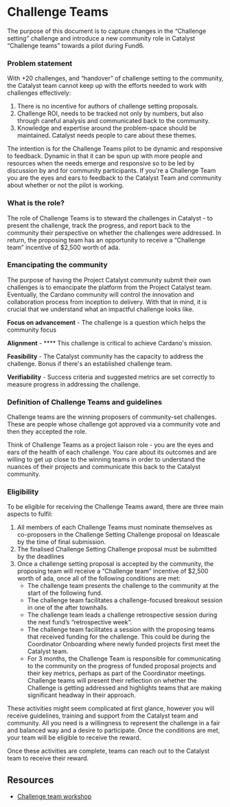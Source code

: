 # Challenge Teams

The purpose of this document is to capture changes in the “Challenge setting” challenge and introduce a new community role in Catalyst “Challenge teams” towards a pilot during Fund6.



### Problem statement

With +20 challenges, and “handover” of challenge setting to the community, the Catalyst team cannot keep up with the efforts needed to work with challenges effectively:&#x20;

1. There is no incentive for authors of challenge setting proposals.&#x20;
2. Challenge ROI, needs to be tracked not only by numbers, but also through careful analysis and communicated back to the community.
3. Knowledge and expertise around the problem-space should be maintained. Catalyst needs people to care about these themes.

The intention is for the Challenge Teams pilot to be dynamic and responsive to feedback. Dynamic in that it can be spun up with more people and resources when the needs emerge and responsive so to be led by discussion by and for community participants. If you're a Challenge Team you are the eyes and ears to feedback to the Catalyst Team and community about whether or not the pilot is working.



### **What is the role?**

The role of Challenge Teams is to steward the challenges in Catalyst - to present the challenge, track the progress, and report back to the community their perspective on whether the challenges were addressed. In return, the proposing team has an opportunity to receive a “Challenge team” incentive of $2,500 worth of ada.



### Emancipating the community

The purpose of having the Project Catalyst community submit their own challenges is to emancipate the platform from the Project Catalyst team. Eventually, the Cardano community will control the innovation and collaboration process from inception to delivery. With that in mind, it is crucial that we understand what an impactful challenge looks like.



**Focus on advancement** - The challenge is a question which helps the community focus

**Alignment** - **** This challenge is critical to achieve Cardano's mission.

**Feasibility** - The Catalyst community has the capacity to address the challenge. Bonus if there's an established challenge team.

**Verifiability** - Success criteria and suggested metrics are set correctly to measure progress in addressing the challenge.



### Definition of Challenge Teams and guidelines

Challenge teams are the winning proposers of community-set challenges. These are people whose challenge got approved via a community vote and then they accepted the role.



Think of Challenge Teams as a project liaison role - you are the eyes and ears of the health of each challenge. You care about its outcomes and are willing to get up close to the winning teams in order to understand the nuances of their projects and communicate this back to the Catalyst community.



### **Eligibility**

To be eligible for receiving the Challenge Teams award, there are three main aspects to fulfil:

1. All members of each Challenge Teams must nominate themselves as co-proposers in the Challenge Setting Challenge proposal on Ideascale by the time of final submission.&#x20;
2. The finalised Challenge Setting Challenge proposal must be submitted by the deadlines
3. Once a challenge setting proposal is accepted by the community, the proposing team will receive a “Challenge team” incentive of $2,500 worth of ada, once all of the following conditions are met:&#x20;
   * The challenge team presents the challenge to the community at the start of the following fund.&#x20;
   * The challenge team facilitates a challenge-focused breakout session in one of the after townhalls.&#x20;
   * The challenge team leads a challenge retrospective session during the next fund’s “retrospective week”.
   * The challenge team facilitates a session with the proposing teams that received funding for the challenge. This could be during the Coordinator Onboarding where newly funded projects first meet the Catalyst team.
   * For 3 months, the Challenge Team is responsible for communicating to the community on the progress of funded proposal projects and their key metrics, perhaps as part of the Coordinator meetings. Challenge teams will present their reflection on whether the Challenge is getting addressed and highlights teams that are making significant headway in their approach.



These activities might seem complicated at first glance, however you will receive guidelines, training and support from the Catalyst team and community. All you need is a willingness to represent the challenge in a fair and balanced way and a desire to participate. Once the conditions are met, your team will be eligible to receive the reward.



Once these activities are complete, teams can reach out to the Catalyst team to receive their reward.



## Resources



* [Challenge team workshop](https://docs.google.com/presentation/d/1E2w7b4ED-UFFLZ7GZx9GYI8\_TTeNhJAxv\_VDIEDKCTI/edit#slide=id.gfd11f70861\_0\_11068)
